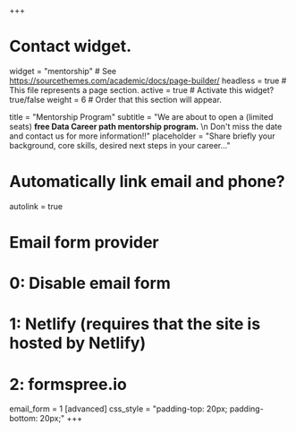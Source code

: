 +++
# Contact widget.
widget = "mentorship"  # See https://sourcethemes.com/academic/docs/page-builder/
headless = true  # This file represents a page section.
active = true  # Activate this widget? true/false
weight = 6  # Order that this section will appear.

title = "Mentorship Program"
subtitle = "We are about to open a (limited seats) **free Data Career path mentorship program.** \n Don't miss the date and contact us for more information!!"
placeholder = "Share briefly your background, core skills, desired next steps in your career..."
# Automatically link email and phone?
autolink = true

# Email form provider
#   0: Disable email form
#   1: Netlify (requires that the site is hosted by Netlify)
#   2: formspree.io
email_form = 1
[advanced]
    css_style = "padding-top: 20px; padding-bottom: 20px;"
+++